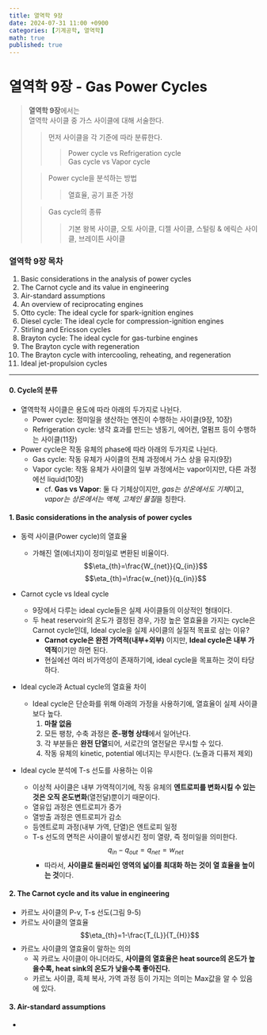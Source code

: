 ```yaml
---
title: 열역학 9장
date: 2024-07-31 11:00 +0900
categories: [기계공학, 열역학]
math: true
published: true
---
```


# 열역학 9장 - Gas Power Cycles


> **열역학 9장**에서는 </br>
> 열역학 사이클 중 가스 사이클에 대해 서술한다.
>
>> 먼저 사이클을 각 기준에 따라 분류한다.
>>> Power cycle vs Refrigeration cycle</br>
>>> Gas cycle vs Vapor cycle  
>
>> Power cycle을 분석하는 방법
>>> 열효율, 공기 표준 가정
>
>> Gas cycle의 종류
>>> 기본 왕복 사이클, 오토 사이클, 디젤 사이클, 스털링 & 에릭슨 사이클, 브레이튼 사이클


### 열역학 9장 목차
1. Basic considerations in the analysis of power cycles
2. The Carnot cycle and its value in engineering
3. Air-standard assumptions
4. An overview of reciprocating engines
5. Otto cycle: The ideal cycle for spark-ignition engines
6. Diesel cycle: The ideal cycle for compression-ignition engines
7. Stirling and Ericsson cycles
8. Brayton cycle: The ideal cycle for gas-turbine engines
9. The Brayton cycle with regeneration
10. The Brayton cycle with intercooling, reheating, and regeneration
11. Ideal jet-propulsion cycles


***


#### 0. Cycle의 분류
* 열역학적 사이클은 용도에 따라 아래의 두가지로 나뉜다.
  * Power cycle: 정미일을 생산하는 엔진이 수행하는 사이클(9장, 10장)
  * Refrigeration cycle: 냉각 효과를 만드는 냉동기, 에어컨, 열펌프 등이 수행하는 사이클(11장)
* Power cycle은 작동 유체의 phase에 따라 아래의 두가지로 나뉜다.
  * Gas cycle: 작동 유체가 사이클의 전체 과정에서 가스 상을 유지(9장)
  * Vapor cycle: 작동 유체가 사이클의 일부 과정에서는 vapor이지만, 다른 과정에선 liquid(10장)
    * cf. **Gas vs Vapor**: 둘 다 기체상이지만, *gas는 상온에서도 기체*이고, *vapor는 상온에서는 액체, 고체인 물질*을 칭한다.


#### 1. Basic considerations in the analysis of power cycles
* 동력 사이클(Power cycle)의 열효율
  * 가해진 열(에너지)이 정미일로 변환된 비율이다.
  $$\eta_{th}=\frac{W_{net}}{Q_{in}}$$
  $$\eta_{th}=\frac{w_{net}}{q_{in}}$$

* Carnot cycle vs Ideal cycle
  * 9장에서 다루는 ideal cycle들은 실제 사이클들의 이상적인 형태이다.
  * 두 heat reservoir의 온도가 결정된 경우, 가장 높은 열효율을 가지는 cycle은 Carnot cycle인데, Ideal cycle을 실제 사이클의 실질적 목표로 삼는 이유?
    * **Carnot cycle은 완전 가역적(내부+외부)** 이지만, **Ideal cycle은 내부 가역적**이기만 하면 된다.
    * 현실에선 여러 비가역성이 존재하기에, ideal cycle을 목표하는 것이 타당하다.
* Ideal cycle과 Actual cycle의 열효율 차이
  * Ideal cycle은 단순화를 위해 아래의 가정을 사용하기에, 열효율이 실제 사이클보다 높다.
    1. **마찰 없음**
    2. 모든 팽창, 수축 과정은 **준-평형 상태**에서 일어난다.
    3. 각 부분들은 **완전 단열**되어, 서로간의 열전달은 무시할 수 있다.
    4. 작동 유체의 kinetic, potential 에너지는 무시한다. (노즐과 디퓨저 제외)
* Ideal cycle 분석에 T-s 선도를 사용하는 이유
  * 이상적 사이클은 내부 가역적이기에, 작동 유체의 **엔트로피를 변화시킬 수 있는 것은 오직 온도변화**(열전달)뿐이기 때문이다.
  * 열유입 과정은 엔트로피가 증가
  * 열방출 과정은 엔트로피가 감소
  * 등엔트로피 과정(내부 가역, 단열)은 엔트로피 일정
  * T-s 선도의 면적은 사이클이 발생시킨 정미 열량, 즉 정미일을 의미한다.
  $$q_{in}-q_{out}=q_{net}=w_{net}$$
    * 따라서, **사이클로 둘러싸인 영역의 넓이를 최대화 하는 것이 열 효율을 높이는 것**이다.


#### 2. The Carnot cycle and its value in engineering
* 카르노 사이클의 P-v, T-s 선도(그림 9-5)
* 카르노 사이클의 열효율
$$\eta_{th}=1-\frac{T_{L}}{T_{H}}$$
* 카르노 사이클의 열효율이 말하는 의의
  * 꼭 카르노 사이클이 아니더라도, **사이클의 열효율은 heat source의 온도가 높을수록, heat sink의 온도가 낮을수록 좋아진다.**
  * 카르노 사이클, 흑체 복사, 가역 과정 등이 가지는 의미는 Max값을 알 수 있음에 있다.


#### 3. Air-standard assumptions
* 